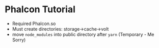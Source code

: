 # Phalcon Tutorial

- Required Phalcon.so
- Must create directories: storage->cache->volt
- move `node_modules` into public directory after `yarn` (Temporary - Me Sorry)
